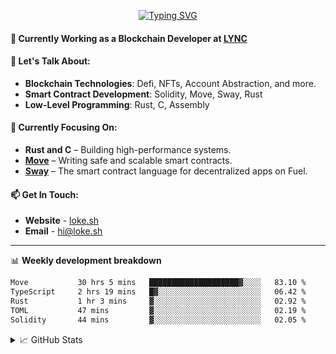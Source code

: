 <center>

[![Typing SVG](https://readme-typing-svg.demolab.com?font=Fira+Code&size=23&duration=3300&pause=1000&center=true&repeat=false&random=false&width=435&height=70&lines=%E0%A4%A8%E0%A4%AE%E0%A4%B8%E0%A5%8D%E0%A4%A4%E0%A5%87+%5BNamaste%5D+%F0%9F%99%8F+%2C+I'm+Lokesh)](https://git.io/typing-svg)

</center>

#### 🚀 Currently Working as a Blockchain Developer at [LYNC](https://www.lync.world)

#### 💬 Let's Talk About:

- **Blockchain Technologies**: Defi, NFTs, Account Abstraction, and more.
- **Smart Contract Development**: Solidity, Move, Sway, Rust
- **Low-Level Programming**: Rust, C, Assembly

#### 🌱 Currently Focusing On:

- **Rust and C** – Building high-performance systems.
- **[Move](https://aptos.dev/move/move-on-aptos)** – Writing safe and scalable smart contracts.
- **[Sway](https://docs.fuel.network/docs/sway/)** – The smart contract language for decentralized apps on Fuel.

#### 📫 Get In Touch:

- **Website** - [loke.sh](https://loke.sh)
- **Email** - [hi@loke.sh](mailto:hi@loke.sh)

<hr/>

📊 **Weekly development breakdown**

<!--START_SECTION:waka-->

```txt
Move           30 hrs 5 mins   ████████████████████▓░░░░   83.10 %
TypeScript     2 hrs 19 mins   █▓░░░░░░░░░░░░░░░░░░░░░░░   06.42 %
Rust           1 hr 3 mins     ▓░░░░░░░░░░░░░░░░░░░░░░░░   02.92 %
TOML           47 mins         ▓░░░░░░░░░░░░░░░░░░░░░░░░   02.19 %
Solidity       44 mins         ▓░░░░░░░░░░░░░░░░░░░░░░░░   02.05 %
```

<!--END_SECTION:waka-->

<details>
  <summary>📈 GitHub Stats</summary>
  <br/>
<img style="object-fit: cover;" src="https://readme-stats-github-codetit4n.vercel.app/api?username=codetit4n&cc=0c1121&tc=fff" alt="github-stats">
</details>
